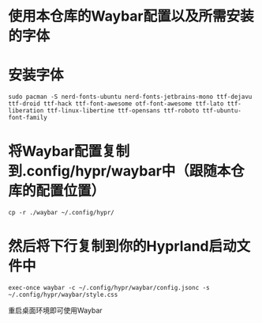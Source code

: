# 使用本仓库的Waybar配置以及所需安装的字体
# 安装字体
```
sudo pacman -S nerd-fonts-ubuntu nerd-fonts-jetbrains-mono ttf-dejavu ttf-droid ttf-hack ttf-font-awesome otf-font-awesome ttf-lato ttf-liberation ttf-linux-libertine ttf-opensans ttf-roboto ttf-ubuntu-font-family
```
# 将Waybar配置复制到.config/hypr/waybar中（跟随本仓库的配置位置）
```
cp -r ./waybar ~/.config/hypr/
```
# 然后将下行复制到你的Hyprland启动文件中
```
exec-once waybar -c ~/.config/hypr/waybar/config.jsonc -s ~/.config/hypr/waybar/style.css
```
重启桌面环境即可使用Waybar
